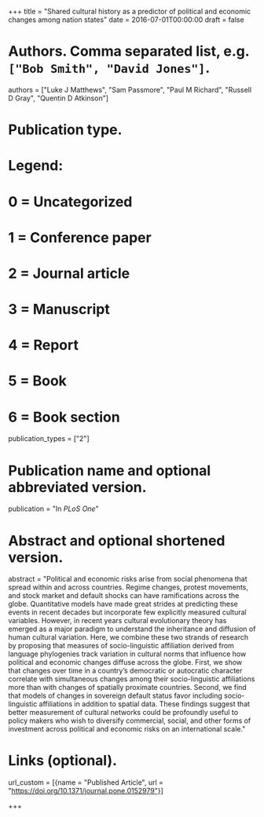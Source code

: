 +++
title = "Shared cultural history as a predictor of political and economic changes among nation states"
date = 2016-07-01T00:00:00
draft = false

# Authors. Comma separated list, e.g. `["Bob Smith", "David Jones"]`.
authors = ["Luke J Matthews", "Sam Passmore", "Paul M Richard", "Russell D Gray", "Quentin D Atkinson"]

# Publication type.
# Legend:
# 0 = Uncategorized
# 1 = Conference paper
# 2 = Journal article
# 3 = Manuscript
# 4 = Report
# 5 = Book
# 6 = Book section
publication_types = ["2"]

# Publication name and optional abbreviated version.
publication = "In *PLoS One*"


# Abstract and optional shortened version.
abstract = "Political and economic risks arise from social phenomena that spread within and across countries. Regime changes, protest movements, and stock market and default shocks can have ramifications across the globe. Quantitative models have made great strides at predicting these events in recent decades but incorporate few explicitly measured cultural variables. However, in recent years cultural evolutionary theory has emerged as a major paradigm to understand the inheritance and diffusion of human cultural variation. Here, we combine these two strands of research by proposing that measures of socio-linguistic affiliation derived from language phylogenies track variation in cultural norms that influence how political and economic changes diffuse across the globe. First, we show that changes over time in a country’s democratic or autocratic character correlate with simultaneous changes among their socio-linguistic affiliations more than with changes of spatially proximate countries. Second, we find that models of changes in sovereign default status favor including socio-linguistic affiliations in addition to spatial data. These findings suggest that better measurement of cultural networks could be profoundly useful to policy makers who wish to diversify commercial, social, and other forms of investment across political and economic risks on an international scale."

# Links (optional).
url_custom = [{name = "Published Article", url = "https://doi.org/10.1371/journal.pone.0152979"}]

+++